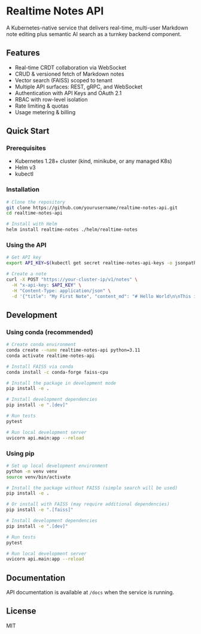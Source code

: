 # Realtime Notes API

A Kubernetes-native service that delivers real-time, multi-user Markdown note editing plus semantic AI search as a turnkey backend component.

## Features

- Real-time CRDT collaboration via WebSocket
- CRUD & versioned fetch of Markdown notes
- Vector search (FAISS) scoped to tenant
- Multiple API surfaces: REST, gRPC, and WebSocket
- Authentication with API Keys and OAuth 2.1
- RBAC with row-level isolation
- Rate limiting & quotas
- Usage metering & billing

## Quick Start

### Prerequisites

- Kubernetes 1.28+ cluster (kind, minikube, or any managed K8s)
- Helm v3
- kubectl

### Installation

```bash
# Clone the repository
git clone https://github.com/yourusername/realtime-notes-api.git
cd realtime-notes-api

# Install with Helm
helm install realtime-notes ./helm/realtime-notes
```

### Using the API

```bash
# Get API key
export API_KEY=$(kubectl get secret realtime-notes-api-keys -o jsonpath='{.data.admin-key}' | base64 -d)

# Create a note
curl -X POST "https://your-cluster-ip/v1/notes" \
  -H "x-api-key: $API_KEY" \
  -H "Content-Type: application/json" \
  -d '{"title": "My First Note", "content_md": "# Hello World\n\nThis is a test note."}'
```

## Development

### Using conda (recommended)

```bash
# Create conda environment
conda create --name realtime-notes-api python=3.11
conda activate realtime-notes-api

# Install FAISS via conda
conda install -c conda-forge faiss-cpu

# Install the package in development mode
pip install -e .

# Install development dependencies
pip install -e ".[dev]"

# Run tests
pytest

# Run local development server
uvicorn api.main:app --reload
```

### Using pip

```bash
# Set up local development environment
python -m venv venv
source venv/bin/activate

# Install the package without FAISS (simple search will be used)
pip install -e .

# Or install with FAISS (may require additional dependencies)
pip install -e ".[faiss]"

# Install development dependencies
pip install -e ".[dev]"

# Run tests
pytest

# Run local development server
uvicorn api.main:app --reload
```

## Documentation

API documentation is available at `/docs` when the service is running.

## License

MIT
